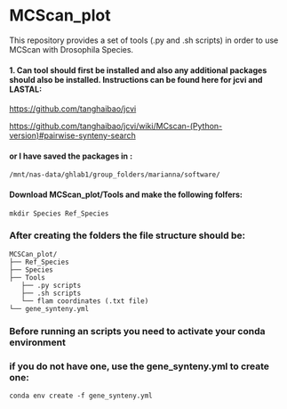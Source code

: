 # MCScan_plot
This repository provides a set of tools (.py and .sh scripts) in order to use MCScan with Drosophila Species.

#### 1. Can tool should first be installed and also any additional packages should also be installed. Instructions can be found here for jcvi and LASTAL:

https://github.com/tanghaibao/jcvi

https://github.com/tanghaibao/jcvi/wiki/MCscan-(Python-version)#pairwise-synteny-search

#### or I have saved the packages in :
```
/mnt/nas-data/ghlab1/group_folders/marianna/software/
```

#### Download MCScan_plot/Tools and make the following folfers:
```
mkdir Species Ref_Species
```

### After creating the folders the file structure should be:
```
MCSCan_plot/
├── Ref_Species
├── Species
├── Tools
   ├── .py scripts
   ├── .sh scripts
   └── flam coordinates (.txt file)
└── gene_synteny.yml

```
### Before running an scripts you need to activate your conda environment
### if you do not have one, use the gene_synteny.yml to create one:
```
conda env create -f gene_synteny.yml
```

